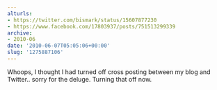 ```yaml
---
alturls:
- https://twitter.com/bismark/status/15607877230
- https://www.facebook.com/17803937/posts/751513299339
archive:
- 2010-06
date: '2010-06-07T05:05:06+00:00'
slug: '1275887106'
---
```


Whoops, I thought I had turned off cross posting between my blog and Twitter.. sorry for the deluge. Turning that off now.


